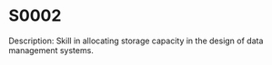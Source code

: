 # S0002
Description: Skill in allocating storage capacity in the design of data management systems.
